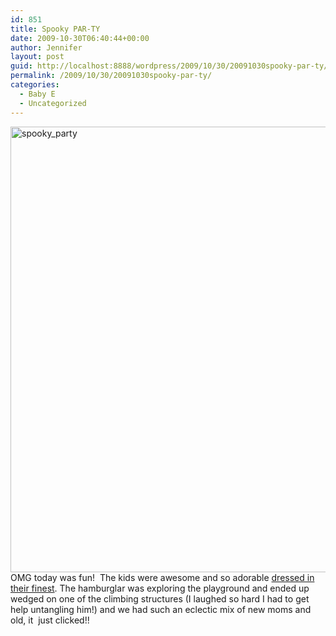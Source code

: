 ```yaml
---
id: 851
title: Spooky PAR-TY
date: 2009-10-30T06:40:44+00:00
author: Jennifer
layout: post
guid: http://localhost:8888/wordpress/2009/10/30/20091030spooky-par-ty/
permalink: /2009/10/30/20091030spooky-par-ty/
categories:
  - Baby E
  - Uncategorized
---
```

<img title="spooky_party" height="713" alt="spooky_party" width="950" class="alignleft size-full wp-image-539" src="http://static.squarespace.com/static/50db6bb3e4b015296cd43789/50dfa5b1e4b0dc6320e0b5ea/50dfa5b2e4b0dc6320e0b74d/1256884803000/?format=original" />OMG today was fun!  The kids were awesome and so adorable [dressed in their finest](http://www.flickr.com/photos/jenniferandJennifers_photos/sets/72157622685648416/ "dressed"). The hamburglar was exploring the playground and ended up wedged on one of the climbing structures (I laughed so hard I had to get help untangling him!) and we had such an eclectic mix of new moms and old, it  just clicked!!